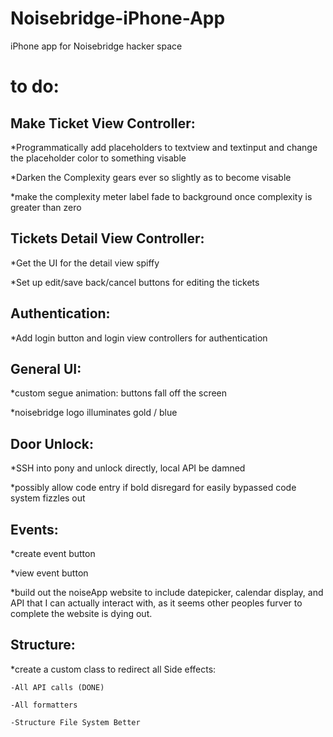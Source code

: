 Noisebridge-iPhone-App
======================

iPhone app for Noisebridge hacker space






to do:
======

Make Ticket View Controller:
----------------------------
*Programmatically add placeholders to textview and textinput and change the placeholder color to something visable

*Darken the Complexity gears ever so slightly as to become visable

*make the complexity meter label fade to background once complexity is greater than zero

Tickets Detail View Controller:
-------------------------------
*Get the UI for the detail view spiffy

*Set up edit/save back/cancel buttons for editing the tickets

Authentication:
---------------
*Add login button and login view controllers for authentication

General UI:
-----------
*custom segue animation: buttons fall off the screen

*noisebridge logo illuminates gold / blue

Door Unlock:
------------
*SSH into pony and unlock directly, local API be damned

*possibly allow code entry if bold disregard for easily bypassed code system fizzles out

Events:
-------
*create event button

*view event button

*build out the noiseApp website to include datepicker, calendar display, and API that I can actually interact with,
 as it seems other peoples furver to complete the website is dying out.

 Structure:
 ----------
*create a custom class to redirect all Side effects:
	
	-All API calls (DONE)

	-All formatters

	-Structure File System Better